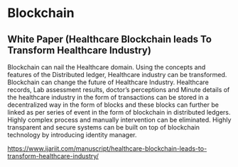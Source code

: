 # Blockchain

## White Paper  (Healthcare Blockchain leads To Transform Healthcare Industry)

Blockchain can nail the Healthcare domain. Using the concepts and features of the Distributed ledger, Healthcare industry can be transformed. Blockchain can change the future of Healthcare Industry. Healthcare records, Lab assessment results, doctor’s perceptions and Minute details of the healthcare industry in the form of transactions can be stored in a decentralized way in the form of blocks and these blocks can further be linked as per series of event in the form of blockchain in distributed ledgers. Highly complex process and manually intervention can be eliminated. Highly transparent and secure systems can be built on top of blockchain technology by introducing identity manager.  

https://www.ijariit.com/manuscript/healthcare-blockchain-leads-to-transform-healthcare-industry/


